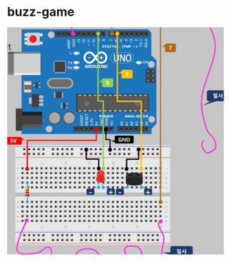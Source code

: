 # buzz-game
![logo](https://github.com/Nishan-Pradhan06/buzz_game-arduino/blob/master/img/diagram.jpeg)
